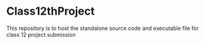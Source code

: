 # Class12thProject
This repository is to host the standalone source code and executable file for class 12 project submission
